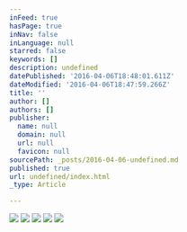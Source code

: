 ```yaml
---
inFeed: true
hasPage: true
inNav: false
inLanguage: null
starred: false
keywords: []
description: undefined
datePublished: '2016-04-06T18:48:01.611Z'
dateModified: '2016-04-06T18:47:59.266Z'
title: ''
author: []
authors: []
publisher:
  name: null
  domain: null
  url: null
  favicon: null
sourcePath: _posts/2016-04-06-undefined.md
published: true
url: undefined/index.html
_type: Article

---
```

![](https://the-grid-user-content.s3-us-west-2.amazonaws.com/ea4d9c3a-a4d8-491e-8026-6f34108b86c1.jpg)
![](https://the-grid-user-content.s3-us-west-2.amazonaws.com/8090319a-e824-4b37-ae2f-b9eac795d879.jpg)
![](https://the-grid-user-content.s3-us-west-2.amazonaws.com/28b57899-fc20-4dca-aa5c-0103f81d1322.jpg)
![](https://the-grid-user-content.s3-us-west-2.amazonaws.com/7abce5b9-e165-441a-a9a7-53ecfce16f53.jpg)
![](https://the-grid-user-content.s3-us-west-2.amazonaws.com/beb5ac60-286a-407f-8140-e4a91fc038b3.jpg)